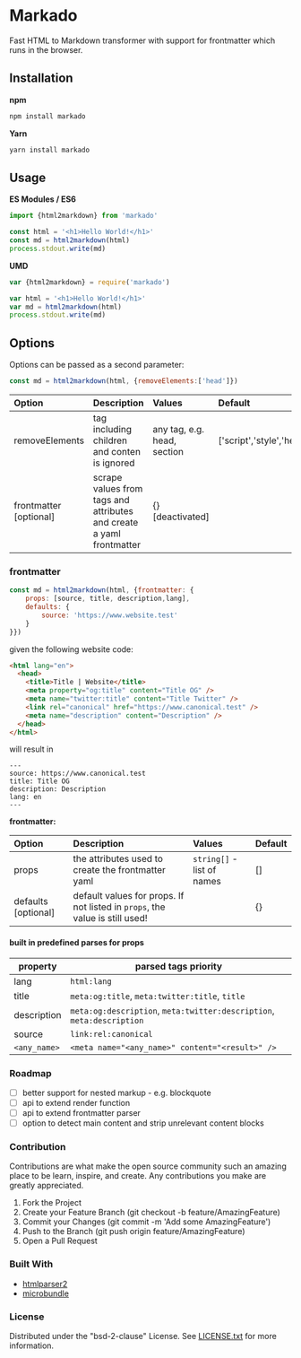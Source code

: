# Markado

Fast HTML to Markdown transformer with support for frontmatter which runs in the browser.

## Installation

**npm**

```sh
npm install markado
```

**Yarn**

```sh
yarn install markado
```

## Usage

**ES Modules / ES6**

```Javascript
import {html2markdown} from 'markado'

const html = '<h1>Hello World!</h1>'
const md = html2markdown(html)
process.stdout.write(md)
```

**UMD**

```Javascript
var {html2markdown} = require('markado')

var html = '<h1>Hello World!</h1>'
var md = html2markdown(html)
process.stdout.write(md)
```

## Options

Options can be passed as a second parameter:

```Javascript
const md = html2markdown(html, {removeElements:['head']})
```

| Option                 | Description                                                          | Values                      | Default                   |
| :--------------------- | :------------------------------------------------------------------- | :-------------------------- | :------------------------ |
| removeElements         | tag including children and conten is ignored                         | any tag, e.g. head, section | ['script','style','head'] |
| frontmatter [optional] | scrape values from tags and attributes and create a yaml frontmatter | {} [deactivated]            |

### frontmatter

```Javascript
const md = html2markdown(html, {frontmatter: {
    props: [source, title, description,lang],
    defaults: {
        source: 'https://www.website.test'
    }
}})
```

given the following website code:

```html
<html lang="en">
  <head>
    <title>Title | Website</title>
    <meta property="og:title" content="Title OG" />
    <meta name="twitter:title" content="Title Twitter" />
    <link rel="canonical" href="https://www.canonical.test" />
    <meta name="description" content="Description" />
  </head>
</html>
```

will result in

```
---
source: https://www.canonical.test
title: Title OG
description: Description
lang: en
---
```

**frontmatter:**

| Option              | Description                                                                  | Values                     | Default |
| :------------------ | :--------------------------------------------------------------------------- | :------------------------- | :------ |
| props               | the attributes used to create the frontmatter yaml                           | `string[]` - list of names | []      |
| defaults [optional] | default values for props. If not listed in `props`, the value is still used! |                            | {}      |

#### built in predefined parses for props

| property | parsed tags priority |
| --- | --- |
| lang | `html:lang` |
| title | `meta:og:title`, `meta:twitter:title`, `title`|
| description | `meta:og:description`, `meta:twitter:description`, `meta:description` |
| source | `link:rel:canonical` |
| `<any_name>` | `<meta name="<any_name>" content="<result>" />` |

### Roadmap

 - [ ] better support for nested markup - e.g. blockquote
 - [ ] api to extend render function
 - [ ] api to extend frontmatter parser
 - [ ] option to detect main content and strip unrelevant content blocks

### Contribution

Contributions are what make the open source community such an amazing place to be learn, inspire, and create. Any contributions you make are greatly appreciated.

1. Fork the Project
1. Create your Feature Branch (git checkout -b feature/AmazingFeature)
1. Commit your Changes (git commit -m 'Add some AmazingFeature')
1. Push to the Branch (git push origin feature/AmazingFeature)
1. Open a Pull Request

### Built With

- [htmlparser2](https://github.com/fb55/htmlparser2)
- [microbundle](https://github.com/developit/microbundle)

### License

Distributed under the "bsd-2-clause" License. See [LICENSE.txt](LICENSE.txt) for more information.
